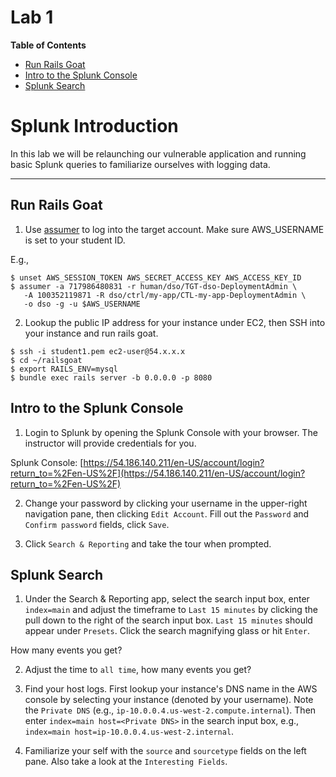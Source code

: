 # Lab 1

**Table of Contents**

- [Run Rails Goat](##run-rails-goat)
- [Intro to the Splunk Console](##intro-to-the-splunk-console)
- [Splunk Search](##splunk-search)

# Splunk Introduction

In this lab we will be relaunching our vulnerable application and running basic Splunk queries to familiarize ourselves with logging data.

---

## Run Rails Goat

1. Use [assumer](https://github.com/devsecops/assumer) to log into the target account. Make sure AWS_USERNAME is set to your student ID.

 E.g.,

 ```
$ unset AWS_SESSION_TOKEN AWS_SECRET_ACCESS_KEY AWS_ACCESS_KEY_ID
$ assumer -a 717986480831 -r human/dso/TGT-dso-DeploymentAdmin \
    -A 100352119871 -R dso/ctrl/my-app/CTL-my-app-DeploymentAdmin \
    -o dso -g -u $AWS_USERNAME
 ```

2. Lookup the public IP address for your instance under EC2, then SSH into your instance and run rails goat.

 ```
$ ssh -i student1.pem ec2-user@54.x.x.x
$ cd ~/railsgoat
$ export RAILS_ENV=mysql
$ bundle exec rails server -b 0.0.0.0 -p 8080
 ```

## Intro to the Splunk Console

1. Login to Splunk by opening the Splunk Console with your browser. The instructor will provide credentials for you.

Splunk Console: [https://54.186.140.211/en-US/account/login?return_to=%2Fen-US%2F](https://54.186.140.211/en-US/account/login?return_to=%2Fen-US%2F)

2. Change your password by clicking your username in the upper-right navigation pane, then clicking `Edit Account`. Fill out the `Password` and `Confirm password` fields, click `Save`.

3. Click `Search & Reporting` and take the tour when prompted.

## Splunk Search

1. Under the Search & Reporting app, select the search input box, enter `index=main` and adjust the timeframe to `Last 15 minutes` by clicking the pull down to the right of the search input box. `Last 15 minutes` should appear under `Presets`. Click the search magnifying glass or hit `Enter`.

 How many events you get?

2. Adjust the time to `all time`, how many events you get?

3. Find your host logs. First lookup your instance's DNS name in the AWS console by selecting your instance (denoted by your username). Note the `Private DNS`  (e.g., `ip-10.0.0.4.us-west-2.compute.internal`). Then enter `index=main host=<Private DNS>` in the search input box, e.g., `index=main host=ip-10.0.0.4.us-west-2.internal`.

4. Familiarize your self with the `source` and `sourcetype` fields on the left pane. Also take a look at the `Interesting Fields`.
